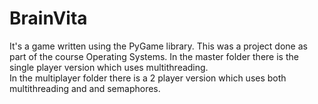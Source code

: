 # BrainVita
It's a game written using the PyGame library. This was a project done as part of the course Operating Systems.
In the master folder there is the single player version which uses multithreading.
<br>
In the multiplayer folder there is a 2 player version which uses both multithreading and and semaphores.
